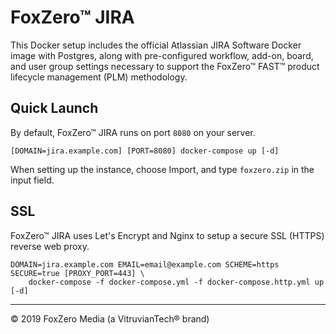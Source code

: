 # FoxZero™ JIRA

This Docker setup includes the official Atlassian JIRA Software Docker image with Postgres, along with pre-configured workflow, add-on, board, and user group settings necessary to support the FoxZero™ FAST™ product lifecycle management (PLM) methodology.

## Quick Launch

By default, FoxZero™ JIRA runs on port `8080` on your server.

`[DOMAIN=jira.example.com] [PORT=8080] docker-compose up [-d]`

When setting up the instance, choose Import, and type `foxzero.zip` in the input field.

## SSL

FoxZero™ JIRA uses Let's Encrypt and Nginx to setup a secure SSL (HTTPS) reverse web proxy.

```
DOMAIN=jira.example.com EMAIL=email@example.com SCHEME=https SECURE=true [PROXY_PORT=443] \
    docker-compose -f docker-compose.yml -f docker-compose.http.yml up [-d]
```

---

© 2019 FoxZero Media (a VitruvianTech® brand)
